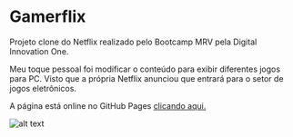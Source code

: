 # Gamerflix
Projeto clone do Netflix realizado pelo Bootcamp MRV pela Digital Innovation One.

Meu toque pessoal foi modificar o conteúdo para exibir diferentes jogos para PC. Visto que a própria Netflix anunciou que entrará para o setor de jogos eletrônicos.


A página está online no GitHub Pages <a href="https://brunodefreitasborges.github.io/gamerflix/">clicando aqui.</a>

![alt text](https://github.com/brunodefreitasborges/gamerflix/blob/main/mypages.png?raw=true)
